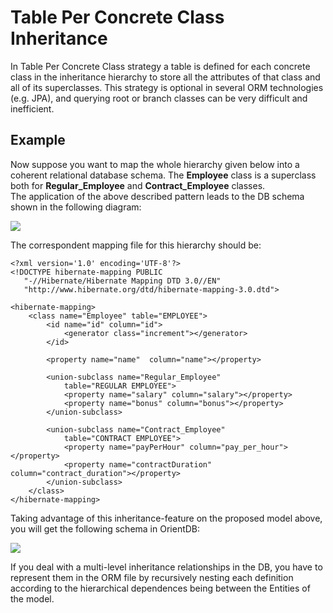 # Table Per Concrete Class Inheritance
In Table Per Concrete Class strategy a table is defined for each concrete class in the inheritance hierarchy to store all the attributes of that class and all of its superclasses. This strategy is optional in several ORM technologies (e.g. JPA), and querying root or branch classes can be very difficult and inefficient.      
      
## Example
      
Now suppose you want to map the whole hierarchy given below into a coherent relational database schema. The **Employee** class is a superclass both for **Regular_Employee** and **Contract_Employee** classes.    
The application of the above described pattern leads to the DB schema shown in the following diagram:    

![](https://github.com/orientechnologies/orientdb-docs/blob/master/source/images/teleporter-inheritance-table-concrete-class.png)       

The correspondent mapping file for this hierarchy should be:   
```
<?xml version='1.0' encoding='UTF-8'?>  
<!DOCTYPE hibernate-mapping PUBLIC 
   "-//Hibernate/Hibernate Mapping DTD 3.0//EN"
   "http://www.hibernate.org/dtd/hibernate-mapping-3.0.dtd">

<hibernate-mapping>
	<class name="Employee" table="EMPLOYEE">
		<id name="id" column="id">
			<generator class="increment"></generator>
		</id>

		<property name="name"  column="name"></property>

		<union-subclass name="Regular_Employee"
			table="REGULAR EMPLOYEE">
			<property name="salary" column="salary"></property>
			<property name="bonus" column="bonus"></property>
		</union-subclass>

		<union-subclass name="Contract_Employee"
			table="CONTRACT EMPLOYEE">
			<property name="payPerHour" column="pay_per_hour"></property>
			<property name="contractDuration" column="contract_duration"></property>
		</union-subclass>
	</class>
</hibernate-mapping>      
```     

Taking advantage of this inheritance-feature on the proposed model above, you will get the following schema in OrientDB:      

![](https://github.com/orientechnologies/orientdb-docs/blob/master/source/images/teleporter-inheritance-orientdb-schema.png)     

If you deal with a multi-level inheritance relationships in the DB, you have to represent them in the ORM file by recursively nesting each definition according to the hierarchical dependences being between the Entities of the model.